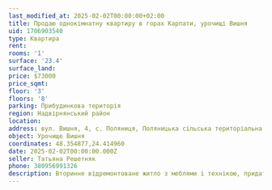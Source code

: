 ```yaml
---
last_modified_at: 2025-02-02T00:00:00+02:00
title: Продаю однокімнатну квартиру в горах Карпати, урочищі Вишня
uid: 1706903540
type: Квартира
rent:
rooms: '1'
surface: '23.4'
surface_land:
price: $73000
price_sqmt:
floor: '3'
floors: '8'
parking: Прибудинкова територія
region: Надвірнянський район
location:
address: вул. Вишня, 4, с. Поляниця, Поляницька сільська територіальна громада
object: Урочище Вишня
coordinates: 48.354877,24.414960
date: 2025-02-02T00:00:00.000Z
seller: Татьяна Решетняк
phone: 380956991326
description: Вторинне відремонтоване житло з меблями і технікою, придатне і готове для проживання
---
```

